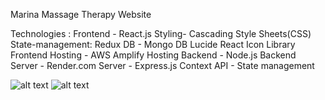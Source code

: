 Marina Massage Therapy Website

Technologies :
Frontend - React.js
Styling- Cascading Style Sheets(CSS)
State-management: Redux
DB - Mongo DB
Lucide React Icon Library
Frontend Hosting - AWS Amplify Hosting
Backend - Node.js
Backend Server - Render.com
Server - Express.js
Context API - State management

<!-- Deployed app - https://linkedin-clone-7bf6b.firebaseapp.com/ -->

![alt text](https://github.com/Marina-Massage-Therapy/frontend/tree/main/src/assets/img/screen1.JPG)
![alt text](hhttps://github.com/Marina-Massage-Therapy/frontend/tree/main/src/assets/img/screen.JPG)
